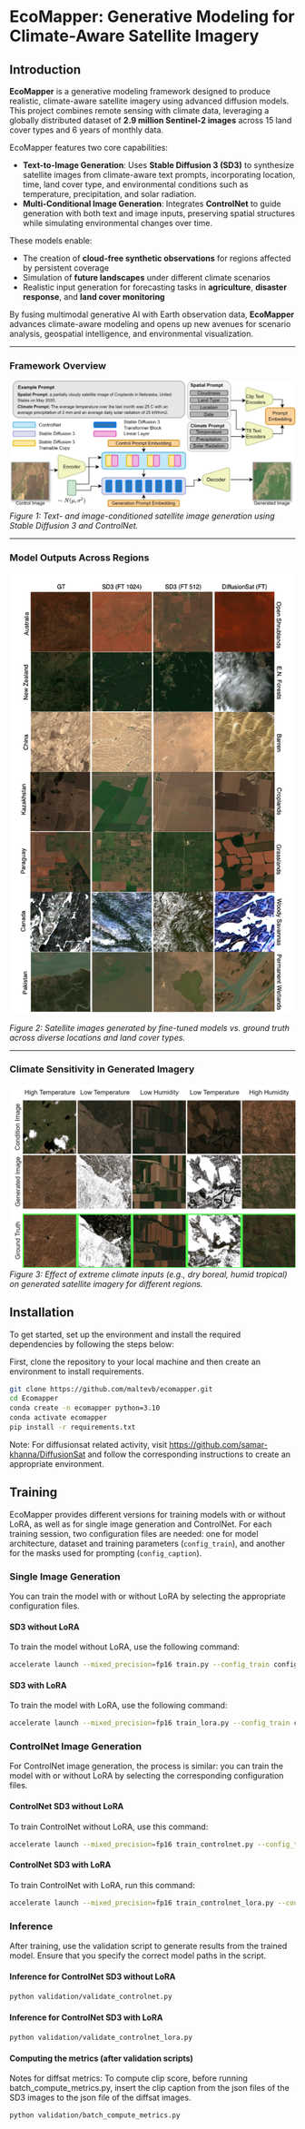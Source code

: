 # EcoMapper: Generative Modeling for Climate-Aware Satellite Imagery

## Introduction

**EcoMapper** is a generative modeling framework designed to produce realistic, climate-aware satellite imagery using advanced diffusion models. This project combines remote sensing with climate data, leveraging a globally distributed dataset of **2.9 million Sentinel-2 images** across 15 land cover types and 6 years of monthly data.

EcoMapper features two core capabilities:

- **Text-to-Image Generation**: Uses **Stable Diffusion 3 (SD3)** to synthesize satellite images from climate-aware text prompts, incorporating location, time, land cover type, and environmental conditions such as temperature, precipitation, and solar radiation.
- **Multi-Conditional Image Generation**: Integrates **ControlNet** to guide generation with both text and image inputs, preserving spatial structures while simulating environmental changes over time.

These models enable:
- The creation of **cloud-free synthetic observations** for regions affected by persistent coverage
- Simulation of **future landscapes** under different climate scenarios
- Realistic input generation for forecasting tasks in **agriculture**, **disaster response**, and **land cover monitoring**

By fusing multimodal generative AI with Earth observation data, **EcoMapper** advances climate-aware modeling and opens up new avenues for scenario analysis, geospatial intelligence, and environmental visualization.

---

### Framework Overview

![Framework Overview](./figures/framework_overview.png)
*Figure 1: Text- and image-conditioned satellite image generation using Stable Diffusion 3 and ControlNet.*

---

### Model Outputs Across Regions

![Generation Comparison](./figures/text_to_img_climate_4.png)

*Figure 2: Satellite images generated by fine-tuned models vs. ground truth across diverse locations and land cover types.*

---

### Climate Sensitivity in Generated Imagery

![Climate Sensitivity](./figures/climate_sensitivity.png)
*Figure 3: Effect of extreme climate inputs (e.g., dry boreal, humid tropical) on generated satellite imagery for different regions.*


## Installation
To get started, set up the environment and install the required dependencies by following the steps below:


First, clone the repository to your local machine and then create an environment to install requirements.

```bash
git clone https://github.com/maltevb/ecomapper.git
cd Ecomapper
conda create -n ecomapper python=3.10
conda activate ecomapper
pip install -r requirements.txt
```

Note: For diffusionsat related activity, visit https://github.com/samar-khanna/DiffusionSat and follow the corresponding instructions to create an appropriate environment.

## Training
EcoMapper provides different versions for training models with or without LoRA, as well as for single image generation and ControlNet. For each training session, two configuration files are needed: one for model architecture, dataset and training parameters (`config_train`), and another for the masks used for prompting (`config_caption`).

### Single Image Generation
You can train the model with or without LoRA by selecting the appropriate configuration files.

#### SD3 without LoRA
To train the model without LoRA, use the following command:
```bash
accelerate launch --mixed_precision=fp16 train.py --config_train configs/train/train.yaml --config_caption configs/caption/skip_date_location.json
```
#### SD3 with LoRA
To train the model with LoRA, use the following command:
```bash
accelerate launch --mixed_precision=fp16 train_lora.py --config_train configs/train/train_lora.yaml --config_caption configs/caption/skip_date_location.json
```

### ControlNet Image Generation
For ControlNet image generation, the process is similar: you can train the model with or without LoRA by selecting the corresponding configuration files.


#### ControlNet SD3 without LoRA
To train ControlNet without LoRA, use this command:
```bash
accelerate launch --mixed_precision=fp16 train_controlnet.py --config_train configs/train/train_controlnet.yaml --config_caption configs/caption/skip_date_location.json
```
#### ControlNet SD3 with LoRA
To train ControlNet with LoRA, run this command:
```bash
accelerate launch --mixed_precision=fp16 train_controlnet_lora.py --config_train configs/train/train_controlnet_lora.yaml --config_caption configs/caption/skip_date_location.json
```

### Inference
After training, use the validation script to generate results from the trained model. Ensure that you specify the correct model paths in the script.
#### Inference for ControlNet SD3 without LoRA

```bash
python validation/validate_controlnet.py
```
#### Inference for ControlNet SD3 with LoRA

```bash
python validation/validate_controlnet_lora.py
```

#### Computing the metrics (after validation scripts)

Notes for diffsat metrics: To compute clip score, before running batch_compute_metrics.py, insert the clip caption from the json files of the SD3 images to the json file of the diffsat images.

```bash
python validation/batch_compute_metrics.py
```

